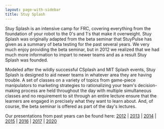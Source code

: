 ```yaml
---
layout: page-with-sidebar
title: Stuy Splash
---
```


Stuy Splash is an intensive camp for FRC, covering everything from the foundation of your robot to the 0's and 1's that make it overweight. Stuy Splash was originally adapted from the beta seminar that StuyPulse has given as a summary of beta testing for the past several years. We very much enjoy providing the beta seminar, but in 2012 we realized that we had much more information to impart to newer teams and as a result Stuy Splash was founded.

Modeled after the wildly successful CSplash and MIT Splash events, Stuy Splash is designed to aid newer teams in whatever area they are having trouble. A set of classes on a variety of topics from game-piece manipulators to marketing strategies to rationalizing your team's decision-making process are held throughout the day with multiple simultaneous classes and no requirement to sit through an entire lecture ensure that the learners are engaged in precisely what they want to learn about. And, of course, the beta seminar is offered as part of the day's lectures.

Our presentations from past years can be found here: [2012](/resources/stuysplash2012/) &#124; [2013](/resources/stuysplash2013/) &#124; [2014](/resources/stuysplash2014/) &#124; [2015](/resources/stuysplash2015) &#124; [2016](/resources/stuysplash2016) &#124; [2017](/resources/stuysplash2017) &#124; [2020](/resources/stuysplash2020)

